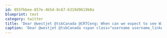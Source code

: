 ```yaml
---
id: 055fbbee-857e-4b5d-8c67-6319d9619b0a
blueprint: text
category: twitter
title: 'Dear @westjet @tsbCanada @CRTCeng: When can we expect to see Wifi on-board commercial aircraft in Canada?'
caption: 'Dear @westjet @tsbCanada <span class="username username_linked">@<a href="https://twitter.com/CRTCeng" title="CRTCeng">CRTCeng</a></span>: When can we expect to see Wifi on-board commercial aircraft in Canada?'
---
```

